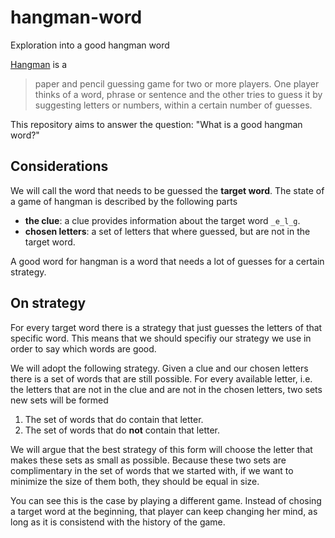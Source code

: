# hangman-word
Exploration into a good hangman word

[Hangman][hangman] is a 

> paper and pencil guessing game for two or more players. One player thinks of a word, phrase or sentence and the other tries to guess it by suggesting letters or numbers, within a certain number of guesses.

This repository aims to answer the question: "What is a good hangman word?"

## Considerations
We will call the word that needs to be guessed the **target word**. The state of a game of hangman is described by the following parts

* **the clue**: a clue provides information about the target word `_e_l_g`.
* **chosen letters**: a set of letters that where guessed, but are not in the target word.

A good word for hangman is a word that needs a lot of guesses for a certain strategy.

## On strategy
For every target word there is a strategy that just guesses the letters of that specific word. This means that we should specifiy our strategy we use in order to say which words are good.

We will adopt the following strategy. Given a clue and our chosen letters there is a set of words that are still possible. For every available letter, i.e. the letters that are not in the clue and are not in the chosen letters, two sets new sets will be formed

1. The set of words that do contain that letter.
2. The set of words that do **not** contain that letter.

We will argue that the best strategy of this form will choose the letter that makes these sets as small as possible. Because these two sets are complimentary in the set of words that we started with, if we want to minimize the size of them both, they should be equal in size.

You can see this is the case by playing a different game. Instead of chosing a target word at the beginning, that player can keep changing her mind, as long as it is consistend with the history of the game.

[hangman]: https://en.wikipedia.org/wiki/Hangman_%28game%29
